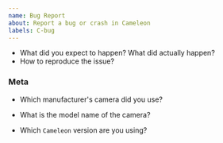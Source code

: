 ```yaml
---
name: Bug Report
about: Report a bug or crash in Cameleon
labels: C-bug
---
```


<!--
Thank you for opening an issue! Please answer the following question.
-->

- What did you expect to happen? What did actually happen?
- How to reproduce the issue?

### Meta
- Which manufacturer's camera did you use?
- What is the model name of the camera?

- Which `Cameleon` version are you using?
